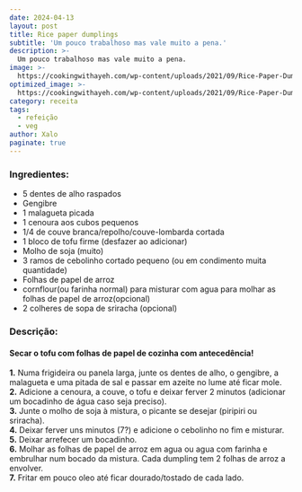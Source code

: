 ```yaml
---
date: 2024-04-13
layout: post
title: Rice paper dumplings
subtitle: 'Um pouco trabalhoso mas vale muito a pena.'
description: >-
  Um pouco trabalhoso mas vale muito a pena.
image: >-
  https://cookingwithayeh.com/wp-content/uploads/2021/09/Rice-Paper-Dumplings-01.jpg
optimized_image: >-
  https://cookingwithayeh.com/wp-content/uploads/2021/09/Rice-Paper-Dumplings-01.jpg
category: receita
tags:
  - refeição
  - veg
author: Xalo
paginate: true
---
```


### Ingredientes:

* 5 dentes de alho raspados  
* Gengibre  
* 1 malagueta picada  
* 1 cenoura aos cubos pequenos  
* 1/4 de couve branca/repolho/couve-lombarda cortada  
* 1 bloco de tofu firme (desfazer ao adicionar)  
* Molho de soja (muito)  
* 3 ramos de cebolinho cortado pequeno (ou em condimento muita quantidade)  
* Folhas de papel de arroz  
* cornflour(ou farinha normal) para misturar com agua para molhar as folhas de papel de arroz(opcional)  
* 2 colheres de sopa de sriracha (opcional)  

### Descrição:

#### **Secar o tofu com folhas de papel de cozinha com antecedência!**

**1.** Numa frigideira ou panela larga, junte os dentes de alho, o gengibre, a malagueta e uma pitada de sal e passar em azeite no lume até ficar mole.   
**2.** Adicione a cenoura, a couve, o tofu e deixar ferver 2 minutos (adicionar um bocadinho de água caso seja preciso).  
**3.** Junte o molho de soja à mistura, o picante se desejar (piripiri ou sriracha).  
**4.** Deixar ferver uns minutos (7?) e adicione o cebolinho no fim e misturar.  
**5.** Deixar arrefecer um bocadinho.  
**6.** Molhar as folhas de papel de arroz em agua ou agua com farinha e embrulhar num bocado da mistura. Cada dumpling tem 2 folhas de arroz a envolver.  
**7.** Fritar em pouco oleo até ficar dourado/tostado de cada lado.  